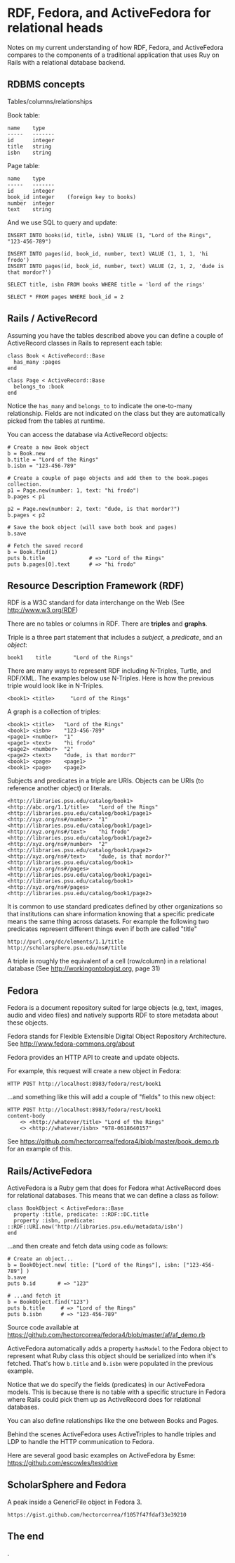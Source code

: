 RDF, Fedora, and ActiveFedora for relational heads
==================================================

Notes on my current understanding of how RDF, Fedora, and ActiveFedora compares to the components of a traditional application that uses Ruy on Rails with a relational database backend.


RDBMS concepts
--------------
Tables/columns/relationships

Book table:

    name    type
    -----   -------
    id      integer
    title   string
    isbn    string

Page table:

    name    type
    -----   -------
    id      integer
    book_id integer    (foreign key to books)
    number  integer
    text    string

And we use SQL to query and update:

    INSERT INTO books(id, title, isbn) VALUE (1, "Lord of the Rings", "123-456-789")

    INSERT INTO pages(id, book_id, number, text) VALUE (1, 1, 1, 'hi frodo')
    INSERT INTO pages(id, book_id, number, text) VALUE (2, 1, 2, 'dude is that mordor?')

    SELECT title, isbn FROM books WHERE title = 'lord of the rings'

    SELECT * FROM pages WHERE book_id = 2


Rails / ActiveRecord
--------------------
Assuming you have the tables described above you can define a couple of ActiveRecord classes in Rails to represent each table: 

    class Book < ActiveRecord::Base
      has_many :pages
    end

    class Page < ActiveRecord::Base
      belongs_to :book
    end

Notice the `has_many` and `belongs_to` to indicate the one-to-many relationship. Fields are not indicated on the class but they are automatically picked from the tables at runtime. 

You can access the database via ActiveRecord objects:

    # Create a new Book object
    b = Book.new
    b.title = "Lord of the Rings"
    b.isbn = "123-456-789"

    # Create a couple of page objects and add them to the book.pages collection.
    p1 = Page.new(number: 1, text: "hi frodo")
    b.pages < p1

    p2 = Page.new(number: 2, text: "dude, is that mordor?")
    b.pages < p2

    # Save the book object (will save both book and pages)
    b.save

    # Fetch the saved record
    b = Book.find(1)
    puts b.title              # => "Lord of the Rings"
    puts b.pages[0].text      # => "hi frodo"



Resource Description Framework (RDF)
------------------------------------
RDF is a W3C standard for data interchange on the Web (See http://www.w3.org/RDF)

There are no tables or columns in RDF. There are **triples** and **graphs**.

Triple is a three part statement that includes a *subject*, a *predicate*, and an *object*:

    book1    title       "Lord of the Rings"

There are many ways to represent RDF including N-Triples, Turtle, and RDF/XML. The examples below use N-Triples. Here is how the previous triple would look like in N-Triples.

    <book1> <title>     "Lord of the Rings"

A graph is a collection of triples:
          
    <book1> <title>   "Lord of the Rings"
    <book1> <isbn>    "123-456-789"
    <page1> <number>  "1"
    <page1> <text>    "hi frodo"
    <page2> <number>  "2"
    <page2> <text>    "dude, is that mordor?"
    <book1> <page>    <page1>
    <book1> <page>    <page2>

Subjects and predicates in a triple are URIs. Objects can be URIs (to reference another object) or literals. 

    <http://libraries.psu.edu/catalog/book1>        <http://abc.org/1.1/title>   "Lord of the Rings"
    <http://libraries.psu.edu/catalog/book1/page1>  <http://xyz.org/ns#/number>  "1"
    <http://libraries.psu.edu/catalog/book1/page1>  <http://xyz.org/ns#/text>    "hi frodo"
    <http://libraries.psu.edu/catalog/book1/page2>  <http://xyz.org/ns#/number>  "2"
    <http://libraries.psu.edu/catalog/book1/page2>  <http://xyz.org/ns#/text>    "dude, is that mordor?"
    <http://libraries.psu.edu/catalog/book1>        <http://xyz.org/ns#/pages>   <http://libraries.psu.edu/catalog/book1/page1>    
    <http://libraries.psu.edu/catalog/book1>        <http://xyz.org/ns#/pages>   <http://libraries.psu.edu/catalog/book1/page2>    

It is common to use standard predicates defined by other organizations so that institutions can share information knowing that a specific predicate means the same thing across datasets. For example the following two predicates represent different things even if both are called "title"

    http://purl.org/dc/elements/1.1/title
    http://scholarsphere.psu.edu/ns#/title

A triple is roughly the equivalent of a cell (row/column) in a relational database (See http://workingontologist.org, page 31) 


Fedora 
------ 
Fedora is a document repository suited for large objects (e.g, text, images, audio and video files) and natively supports RDF to store metadata about these objects.

Fedora stands for Flexible Extensible Digital Object Repository Architecture. See http://www.fedora-commons.org/about

Fedora provides an HTTP API to create and update objects. 

For example, this request will create a new object in Fedora:

    HTTP POST http://localhost:8983/fedora/rest/book1

...and something like this will add a couple of "fields" to this new object:

    HTTP POST http://localhost:8983/fedora/rest/book1
    content-body
        <> <http://whatever/title> "Lord of the Rings"
        <> <http://whatever/isbn> "978-0618640157"

See https://github.com/hectorcorrea/fedora4/blob/master/book_demo.rb for an example of this.



Rails/ActiveFedora
------------------
ActiveFedora is a Ruby gem that does for Fedora what ActiveRecord does for relational databases. This means that we can define a class as follow:

    class BookObject < ActiveFedora::Base
      property :title, predicate: ::RDF::DC.title
      property :isbn, predicate: ::RDF::URI.new('http://libraries.psu.edu/metadata/isbn')
    end

...and then create and fetch data using code as follows:

    # Create an object...
    b = BookObject.new( title: ["Lord of the Rings"], isbn: ["123-456-789"] )
    b.save
    puts b.id       # => "123"

    # ...and fetch it
    b = BookObject.find("123")
    puts b.title     # => "Lord of the Rings"
    puts b.isbn      # => "123-456-789"

Source code available at https://github.com/hectorcorrea/fedora4/blob/master/af/af_demo.rb

ActiveFedora automatically adds a property `hasModel` to the Fedora object to represent what Ruby class this object should be serialized into when it's fetched. That's how `b.title` and `b.isbn` were populated in the previous example. 

Notice that we do specify the fields (predicates) in our ActiveFedora models. This is because there is no table with a specific structure in Fedora where Rails could pick them up as ActiveRecord does for relational databases.

You can also define relationships like the one between Books and Pages.

Behind the scenes ActiveFedora uses ActiveTriples to handle triples and LDP to handle the HTTP communication to Fedora. 

Here are several good basic examples on ActiveFedora by Esme: https://github.com/escowles/testdrive


ScholarSphere and Fedora
------------------------
A peak inside a GenericFile object in Fedora 3. 

    https://gist.github.com/hectorcorrea/f1057f47fdaf33e39210


The end
-------
.



